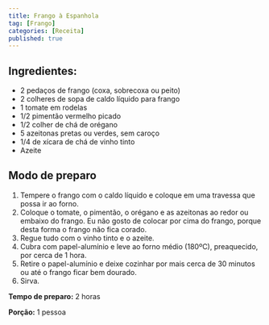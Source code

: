 ```yaml
---
title: Frango à Espanhola
tag: [Frango]
categories: [Receita]
published: true
---
```


## Ingredientes:

- 2 pedaços de frango (coxa, sobrecoxa ou peito)
- 2 colheres de sopa de caldo líquido para frango
- 1 tomate em rodelas
- 1/2 pimentão vermelho picado
- 1/2 colher de chá de orégano
- 5 azeitonas pretas ou verdes, sem caroço
- 1/4 de xícara de chá de vinho tinto
- Azeite

## Modo de preparo

1. Tempere o frango com o caldo líquido e coloque em uma travessa que possa ir ao forno.
1. Coloque o tomate, o pimentão, o orégano e as azeitonas ao redor ou embaixo do frango. Eu não gosto de colocar por cima do frango, porque desta forma o frango não fica corado.
1. Regue tudo com o vinho tinto e o azeite.
1. Cubra com papel-alumínio e leve ao forno médio (180ºC), preaquecido, por cerca de 1 hora.
1. Retire o papel-alumínio e deixe cozinhar por mais cerca de 30 minutos ou até o frango ficar bem dourado.
1. Sirva.

**Tempo de preparo:** 2 horas

**Porção:** 1 pessoa
